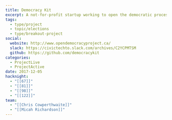 ```yaml
---
title: Democracy Kit
excerpt: A not-for-profit startup working to open the democratic process by publishing a shared campaign resource package for councillor and trustee races.
tags:
  - type/project
  - topic/elections
  - type/breakout-project
social:
  website: http://www.opendemocracyproject.ca/
  slack: https://civictechto.slack.com/archives/C2YCPMTSM
  github: https://github.com/democracykit
categories:
  - ProjectLive
  - ProjectActive
date: 2017-12-05
hacknight:
  - "[[67]]"
  - "[[81]]"
  - "[[98]]"
  - "[[122]]"
team:
  - "[[Chris Cowperthwaite]]"
  - "[[Micah Richardson]]"
---
```

